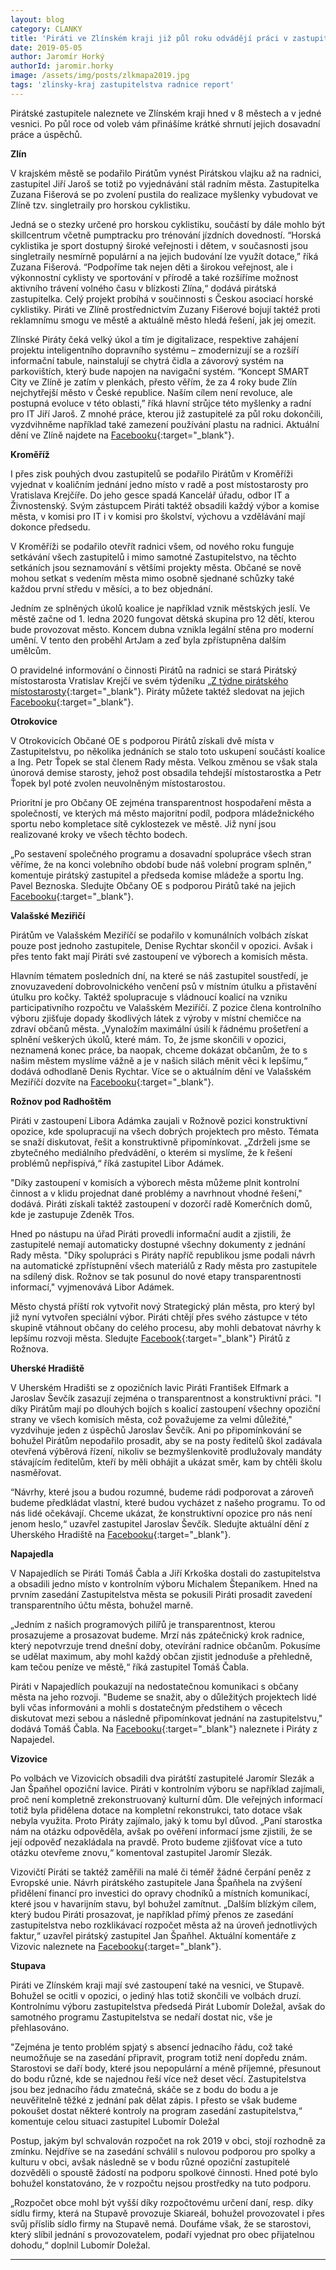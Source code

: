 ```yaml
---
layout: blog
category: CLANKY
title: 'Piráti ve Zlínském kraji již půl roku odvádějí práci v zastupitelstvech'
date: 2019-05-05
author: Jaromír Horký
authorId: jaromir.horky
image: /assets/img/posts/zlkmapa2019.jpg   
tags: 'zlinsky-kraj zastupitelstva radnice report'
---
```

Pirátské zastupitele naleznete ve Zlínském kraji hned v 8 městech a v jedné vesnici. Po půl roce od voleb vám přinášíme krátké shrnutí jejich dosavadní práce a úspěchů.

__Zlín__

V krajském městě se podařilo Pirátům vynést Pirátskou vlajku až na radnici, zastupitel Jiří Jaroš se totiž po vyjednávání stál radním města. Zastupitelka Zuzana Fišerová se po zvolení pustila do realizace myšlenky vybudovat ve Zlíně tzv. singletraily pro horskou cyklistiku.

Jedná se o stezky určené pro horskou cyklistiku, součástí by dále mohlo být skillcentrum včetně pumptracku pro trénování jízdních dovedností. “Horská cyklistika je sport dostupný široké veřejnosti i dětem, v současnosti jsou singletraily nesmírně populární a na jejich budování lze využít dotace,” říká Zuzana Fišerová. “Podpoříme tak nejen děti a širokou veřejnost, ale i výkonnostní cyklisty ve sportování v přírodě a také rozšíříme možnost aktivního trávení volného času v blízkosti Zlína,“ dodává pirátská zastupitelka. Celý projekt probíhá v součinnosti s Českou asociací horské cyklistiky. Piráti ve Zlíně prostřednictvím Zuzany Fišerové bojují taktéž proti reklamnímu smogu ve městě a aktuálně město hledá řešení, jak jej omezit.

Zlínské Piráty čeká velký úkol a tím je digitalizace, respektive zahájení projektu inteligentního dopravního systému – zmodernizují se a rozšíří informační tabule, nainstalují se chytrá čidla a závorový systém na parkovištích, který bude napojen na navigační systém. “Koncept SMART City ve Zlíně je zatím v plenkách, přesto věřím, že za 4 roky bude Zlín nejchytřejší město v České republice. Naším cílem není revoluce, ale postupná evoluce v této oblasti,” říká hlavní strůjce této myšlenky a radní pro IT Jiří Jaroš. Z mnohé práce, kterou již zastupitelé za půl roku dokončili, vyzdvihněme například také zamezení používání plastu na radnici. Aktuální dění ve Zlíně najdete na [Facebooku](https://www.facebook.com/PiratiZlin/){:target="_blank"}.


__Kroměříž__

I přes zisk pouhých dvou zastupitelů se podařilo Pirátům v Kroměříži vyjednat v koaličním jednání jedno místo v radě a post místostarosty pro Vratislava Krejčíře. Do jeho gesce spadá Kancelář úřadu, odbor IT a Živnostenský. Svým zástupcem Piráti taktéž obsadili každý výbor a komise města, v komisi pro IT i v komisi pro školství, výchovu a vzdělávání mají dokonce předsedu.

V Kroměříži se podařilo otevřít radnici všem, od nového roku funguje setkávání všech zastupitelů i mimo samotné Zastupitelstvo, na těchto setkáních jsou seznamování s většími projekty města. Občané se nově mohou setkat s vedením města mimo osobně sjednané schůzky také každou první středu v měsíci, a to bez objednání.

Jedním ze splněných úkolů koalice je například vznik městských jeslí. Ve městě začne od 1. ledna 2020 fungovat dětská skupina pro 12 dětí, kterou bude provozovat město.
Koncem dubna vznikla legální stěna pro moderní umění. V tento den proběhl ArtJam a zeď byla zpřístupněna dalším umělcům.

O pravidelné informování o činnosti Pirátů na radnici se stará Pirátský místostarosta Vratislav Krejčí ve svém týdeníku [„Z týdne pirátského místostarosty](https://www.facebook.com/vratislav.krejcir.kromeriz/){:target="_blank"}. Piráty můžete taktéž sledovat na jejich [Facebooku](https://www.facebook.com/piratikromeriz/){:target="_blank"}.


__Otrokovice__

V Otrokovicích Občané OE s podporou Pirátů získali dvě místa v Zastupitelstvu, po několika jednáních se stalo toto uskupení součástí koalice a Ing. Petr Ťopek se stal členem Rady města. Velkou změnou se však stala únorová demise starosty, jehož post obsadila tehdejší místostarostka a Petr Ťopek byl poté zvolen neuvolněným místostarostou.

Prioritní je pro Občany OE zejména transparentnost hospodaření města a společností, ve kterých má město majoritní podíl, podpora mládežnického sportu nebo kompletace sítě cyklostezek ve městě. Již nyní jsou realizované kroky ve všech těchto bodech.

„Po sestavení společného programu a dosavadní spolupráce všech stran věříme, že na konci volebního období bude náš volební program splněn,“ komentuje pirátský zastupitel a předseda komise mládeže a sportu Ing. Pavel Beznoska. Sledujte Občany OE s podporou Pirátů také na jejich [Facebooku](https://www.facebook.com/obcaneoe/){:target="_blank"}.



__Valašské Meziřičí__

Pirátům ve Valašském Meziříčí se podařilo v komunálních volbách získat pouze post jednoho zastupitele, Denise Rychtar skončil v opozici. Avšak i přes tento fakt mají Piráti své zastoupení ve výborech a komisích města.

Hlavním tématem posledních dní, na které se náš zastupitel soustředí, je znovuzavedení dobrovolnického venčení psů v místním útulku a přistavění útulku pro kočky.  Taktéž spolupracuje s vládnoucí koalicí na vzniku participativního rozpočtu ve Valašském Meziříčí. Z pozice člena kontrolního výboru zjišťuje dopady škodlivých látek z výroby v místní chemičce na zdraví občanů města.
„Vynaložím maximální úsilí k řádnému prošetření a splnění veškerých úkolů, které mám. To, že jsme skončili v opozici, neznamená konec práce, ba naopak, chceme dokázat občanům, že to s našim městem myslíme vážně a je v našich silách měnit věci k lepšímu,“ dodává odhodlaně Denis Rychtar. Více se o aktuálním dění ve Valašském Meziříčí dozvíte na [Facebooku](https://www.facebook.com/pirati.valmez/){:target="_blank"}.


__Rožnov pod Radhoštěm__

Piráti v zastoupení Libora Adámka zaujali v Rožnově pozici konstruktivní opozice, kde spolupracují na všech dobrých projektech pro město. Témata se snaží diskutovat, řešit a konstruktivně připomínkovat.
„Zdrželi jsme se zbytečného mediálního předvádění, o kterém si myslíme, že k řešení problémů nepřispívá,“ říká zastupitel Libor Adámek.

"Díky zastoupení v komisích a výborech města můžeme plnit kontrolní činnost a v klidu projednat dané problémy a navrhnout vhodné řešení," dodává. Piráti získali taktéž zastoupení v dozorčí radě Komerčních domů, kde je zastupuje Zdeněk Třos.

Hned po nástupu na úřad Piráti provedli informační audit a zjistili, že zastupitelé nemají automaticky dostupné všechny dokumenty z jednání Rady města. "Díky spolupráci s Piráty napříč republikou jsme podali návrh na automatické zpřístupnění všech materiálů z Rady města pro zastupitele na sdílený disk. Rožnov se tak posunul do nové etapy transparentnosti informací," vyjmenovává Libor Adámek.

Město chystá příští rok vytvořit nový Strategický plán města, pro který byl již nyní vytvořen speciální výbor. Piráti chtějí přes svého zástupce v této skupině vtáhnout občany do celého procesu, aby mohli debatovat návrhy k lepšímu rozvoji města. Sledujte [Facebook]( https://www.facebook.com/pirati.roznov/){:target="_blank"} Pirátů z Rožnova.


__Uherské Hradiště__

V Uherském Hradišti se z opozičních lavic Piráti František Elfmark a Jaroslav Ševčík zasazují zejména o transparentnost a konstruktivní práci. "I díky Pirátům mají po dlouhých bojích s koalicí zastoupení všechny opoziční strany ve všech komisích města, což považujeme za velmi důležité," vyzdvihuje jeden z úspěchů Jaroslav Ševčík. Ani po připomínkování se bohužel Pirátům nepodařilo prosadit, aby se na posty ředitelů škol zadávala otevřená výběrová řízení, nikoliv se bezmyšlenkovitě prodlužovaly mandáty stávajícím ředitelům, kteří by měli obhájit a ukázat směr, kam by chtěli školu nasměřovat.

“Návrhy, které jsou a budou rozumné, budeme rádi podporovat a zároveň budeme předkládat vlastní, které budou vycházet z našeho programu. To od nás lidé očekávají. Chceme ukázat, že konstruktivní opozice pro nás není jenom heslo,“ uzavřel zastupitel Jaroslav Ševčík. Sledujte aktuální dění z Uherského Hradiště na [Facebooku](https://www.facebook.com/piratiuh/){:target="_blank"}.


__Napajedla__

V Napajedlích se Piráti Tomáš Čabla a Jiří Krkoška dostali do zastupitelstva a obsadili jedno místo v kontrolním výboru Michalem Štepaníkem. Hned na prvním zasedání Zastupitelstva města se pokusili Piráti prosadit zavedení transparentního účtu města, bohužel marně.

„Jedním z našich programových pilířů je transparentnost, kterou prosazujeme a prosazovat budeme. Mrzí nás zpátečnický krok radnice, který nepotvrzuje trend dnešní doby, otevírání radnice občanům. Pokusíme se udělat maximum, aby mohl každý občan zjistit jednoduše a přehledně, kam tečou peníze ve městě,“ říká zastupitel Tomáš Čabla.

Piráti v Napajedlích poukazují na nedostatečnou komunikaci s občany města na jeho rozvoji. "Budeme se snažit, aby o důležitých projektech lidé byli včas informováni a mohli s dostatečným předstihem o věcech diskutovat mezi sebou a následně připomínkovat jednání na zastupitelstvu," dodává Tomáš Čabla. Na [Facebooku]( https://www.facebook.com/piratinapa/){:target="_blank"} naleznete i Piráty z Napajedel.


__Vizovice__

Po volbách ve Vizovicích obsadili dva pirátští zastupitelé Jaromír Slezák a Jan Špaňhel opoziční lavice. Piráti v kontrolním výboru se například zajímali, proč není kompletně zrekonstruovaný kulturní dům. Dle veřejných informací totiž byla přidělena dotace na kompletní rekonstrukci, tato dotace však nebyla využita. Proto Piráty zajímalo, jaký k tomu byl důvod. „Paní starostka nám na otázku odpověděla, avšak po ověření informací jsme zjistili, že se její odpověď nezakládala na pravdě. Proto budeme zjišťovat více a tuto otázku otevřeme znovu,“ komentoval zastupitel Jaromír Slezák.

Vizovičtí Piráti se taktéž zaměřili na malé či téměř žádné čerpání peněz z Evropské unie. Návrh pirátského zastupitele Jana Špaňhela na zvýšení přidělení financí pro investici do opravy chodníků a místních komunikací, které jsou v havarijním stavu, byl bohužel zamítnut. „Dalším blízkým cílem, který budou Piráti prosazovat, je například přímý přenos ze zasedání zastupitelstva nebo rozklikávací rozpočet města až na úroveň jednotlivých faktur,“ uzavřel pirátský zastupitel Jan Špaňhel. Aktuální komentáře z Vizovic naleznete na [Facebooku]( https://www.facebook.com/pirativizovice/){:target="_blank"}.


__Stupava__

Piráti ve Zlínském kraji mají své zastoupení také na vesnici, ve Stupavě. Bohužel se ocitli v opozici, o jediný hlas totiž skončili ve volbách druzí. Kontrolnímu výboru zastupitelstva předsedá Pirát Lubomír Doležal, avšak do samotného programu Zastupitelstva se nedaří dostat nic, vše je přehlasováno.

"Zejména je tento problém spjatý s absencí jednacího řádu, což také neumožňuje se na zasedání připravit, program totiž není dopředu znám. Starostovi se daří body, které jsou nepopulární a méně příjemné, přesunout do bodu různé, kde se najednou řeší více než deset věcí. Zastupitelstva jsou bez jednacího řádu zmatečná, skáče se z bodu do bodu a je neuvěřitelně těžké z jednání pak dělat zápis. I přesto se však budeme pokoušet dostat některé kontroly na program zasedání zastupitelstva,“ komentuje celou situaci zastupitel Lubomír Doležal

Postup, jakým byl schvalován rozpočet na rok 2019 v obci, stojí rozhodně za zmínku. Nejdříve se na zasedání schválil s nulovou podporou pro spolky a kulturu v obci, avšak následně se v bodu různé opoziční zastupitelé dozvěděli o spoustě žádostí na podporu spolkové činnosti. Hned poté bylo bohužel konstatováno, že v rozpočtu nejsou prostředky na tuto podporu.

„Rozpočet obce mohl být vyšší díky rozpočtovému určení daní, resp. díky sídlu firmy, která na Stupavě provozuje Skiareál, bohužel provozovatel i přes svůj příslib sídlo firmy na Stupavě nemá. Doufáme však, že se starostovi, který slíbil jednání s provozovatelem, podaří vyjednat pro obec přijatelnou dohodu,“ doplnil Lubomír Doležal.

- - -
